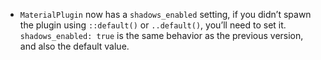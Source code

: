 
- `MaterialPlugin` now has a `shadows_enabled` setting, if you didn’t spawn the plugin using `::default()` or `..default()`, you’ll need to set it. `shadows_enabled: true` is the same behavior as the previous version, and also the default value.
